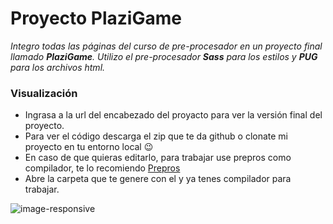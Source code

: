 # Proyecto PlaziGame

_Integro todas las páginas del curso de pre-procesador en un proyecto final llamado **PlaziGame**. Utilizo el pre-procesador **Sass** para los estilos y **PUG** para los archivos html._

### Visualización

- Ingrasa a la url del encabezado del proyacto para ver la versión final del proyecto.
- Para ver el código descarga el zip que te da github o clonate mi proyecto en tu entorno local 😉
- En caso de que quieras editarlo, para trabajar use prepros como compilador, te lo recomiendo [Prepros](https://prepros.io/)
- Abre la carpeta que te genere con el y ya tenes compilador para trabajar. 

![image-responsive](https://repository-images.githubusercontent.com/268692436/d9c04800-a469-11ea-9379-7aabda6d9979)
